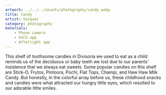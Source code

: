 ```yaml
---
artwork: ../../../assets/photography/candy.webp
title: Candy
artist: Vasquez
category: photography
materials:
    - Phone camera
    - VSCO app
    - Afterlight app
---
```


This shelf of toothsome candies in Divisoria we used to eat as a child reminds us of the deciduous or baby teeth we lost due to our parents' insistence that we always eat sweets. Some popular candies on this shelf are Stick-O, Frutos, Pintoora, Pochi, Flat Tops, Champi, and Haw Haw Milk Candy. But honestly, in the colorful array before us, these childhood snacks and candies were what attracted our hungry little eyes, which resulted to our adorable little smiles.
